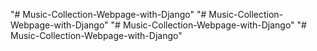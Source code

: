 "# Music-Collection-Webpage-with-Django" 
"# Music-Collection-Webpage-with-Django" 
"# Music-Collection-Webpage-with-Django" 
"# Music-Collection-Webpage-with-Django" 
